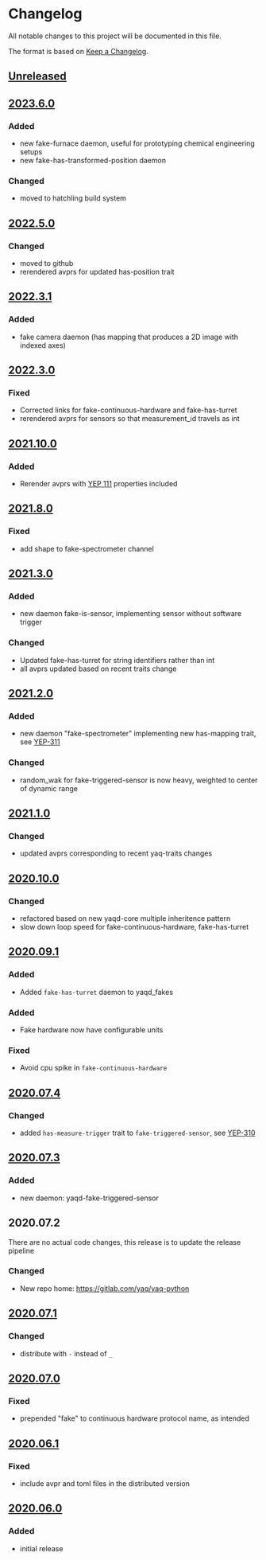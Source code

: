 # Changelog
All notable changes to this project will be documented in this file.

The format is based on [Keep a Changelog](https://keepachangelog.com/).

## [Unreleased]

## [2023.6.0]

### Added
- new fake-furnace daemon, useful for prototyping chemical engineering setups
- new fake-has-transformed-position daemon

### Changed
- moved to hatchling build system

## [2022.5.0]

### Changed
- moved to github
- rerendered avprs for updated has-position trait

## [2022.3.1]

### Added
- fake camera daemon (has mapping that produces a 2D image with indexed axes)

## [2022.3.0]

### Fixed
- Corrected links for fake-continuous-hardware and fake-has-turret
- rerendered avprs for sensors so that measurement_id travels as int

## [2021.10.0]

### Added
- Rerender avprs with [YEP 111](https://yeps.yaq.fyi/111) properties included

## [2021.8.0]

### Fixed
- add shape to fake-spectrometer channel

## [2021.3.0]

### Added
- new daemon fake-is-sensor, implementing sensor without software trigger

### Changed
- Updated fake-has-turret for string identifiers rather than int
- all avprs updated based on recent traits change

## [2021.2.0]

### Added
- new daemon "fake-spectrometer" implementing new has-mapping trait, see [YEP-311](https://yeps.yaq.fyi)

### Changed
- random_wak for fake-triggered-sensor is now heavy, weighted to center of dynamic range

## [2021.1.0]

### Changed
- updated avprs corresponding to recent yaq-traits changes

## [2020.10.0]

### Changed
- refactored based on new yaqd-core multiple inheritence pattern
- slow down loop speed for fake-continuous-hardware, fake-has-turret

## [2020.09.1]

### Added
- Added `fake-has-turret` daemon to yaqd_fakes

### Added
- Fake hardware now have configurable units

### Fixed
- Avoid cpu spike in `fake-continuous-hardware`

## [2020.07.4]

### Changed
- added `has-measure-trigger` trait to `fake-triggered-sensor`, see [YEP-310](https://yeps.yaq.fyi/310/)

## [2020.07.3]

### Added
- new daemon: yaqd-fake-triggered-sensor

## 2020.07.2

There are no actual code changes, this release is to update the release pipeline

### Changed
- New repo home: https://gitlab.com/yaq/yaq-python

## [2020.07.1]

### Changed
- distribute with `-` instead of `_`

## [2020.07.0]

### Fixed
- prepended "fake" to continuous hardware protocol name, as intended

## [2020.06.1]

### Fixed
- include avpr and toml files in the distributed version

## [2020.06.0]

### Added
- initial release

[Unreleased]: https://github.com/yaq-project/yaq-python/compare/yaqd-fakes-2023.6.0...main
[2023.6.0]: https://github.com/yaq-project/yaq-python/compare/yaqd-fakes-2022.5.0...yaqd-fakes-2023.6.0
[2022.5.0]: https://github.com/yaq-project/yaq-python/compare/yaqd-fakes-2022.3.1...yaqd-fakes-2022.5.0
[2022.3.1]: https://github.com/yaq-project/yaq-python/compare/yaqd-fakes-2022.3.0...yaqd-fakes-2022.3.1
[2022.3.0]: https://github.com/yaq-project/yaq-python/compare/yaqd-fakes-2021.10.0...yaqd-fakes-2022.3.0
[2021.10.0]: https://github.com/yaq-project/yaq-python/compare/yaqd-fakes-2021.8.0...yaqd-fakes-2021.10.0
[2021.8.0]: https://github.com/yaq-project/yaq-python/compare/yaqd-fakes-2021.3.0...yaqd-fakes-2021.8.0
[2021.3.0]: https://github.com/yaq-project/yaq-python/compare/yaqd-fakes-2021.2.0...yaqd-fakes-2021.3.0
[2021.2.0]: https://github.com/yaq-project/yaq-python/compare/yaqd-fakes-2021.1.0...yaqd-fakes-2021.2.0
[2021.1.0]: https://github.com/yaq-project/yaq-python/compare/yaqd-fakes-2020.10.0...yaqd-fakes-2021.1.0
[2020.10.0]: https://github.com/yaq-project/yaq-python/compare/yaqd-fakes-2020.09.1...yaqd-fakes-2020.10.0
[2020.09.1]: https://github.com/yaq-project/yaq-python/compare/yaqd-fakes-2020.07.4...yaqd-fakes-2020.09.1
[2020.07.4]: https://github.com/yaq-project/yaq-python/compare/yaqd-fakes-2020.07.3...yaqd-fakes-2020.07.4
[2020.07.3]: https://github.com/yaq-project/yaq-python/compare/yaqd-fakes-2020.07.2...yaqd-fakes-2020.07.3
[2020.07.1]: https://gitlab.com/yaq/yaqd-fakes/compare/-/v2020.07.0...v2020.07.1
[2020.07.0]: https://gitlab.com/yaq/yaqd-fakes/compare/-/v2020.06.1...v2020.07.0
[2020.06.1]: https://gitlab.com/yaq/yaqd-fakes/compare/-/v2020.06.0...v2020.06.1
[2020.06.0]: https://gitlab.com/yaq/yaqd-fakes/-/tags/v2020.06.0

